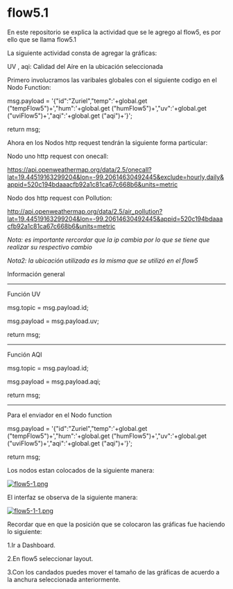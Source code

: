 # flow5.1
En este repositorio se explica la actividad que se le agrego al flow5, es por ello que se llama flow5.1


La siguiente actividad consta de agregar la gráficas:
 
 UV
 , aqi: Calidad del Aíre en la ubicación seleccionada


Primero involucramos las varibales globales con el siguiente codigo en el Nodo Function:


msg.payload = '{"id":"Zuriel","temp":'+global.get ("tempFlow5")+',"hum":'+global.get ("humFlow5")+',"uv":'+global.get ("uviFlow5")+',"aqi":'+global.get ("aqi")+'}';

return msg;

Ahora en los Nodos http request tendrán la siguiente forma particular:

Nodo uno http request con onecall:

https://api.openweathermap.org/data/2.5/onecall?lat=19.44519163299204&lon=-99.20614630492445&exclude=hourly,daily&appid=520c194bdaaacfb92a1c81ca67c668b6&units=metric


Nodo dos http request con Pollution:

http://api.openweathermap.org/data/2.5/air_pollution?lat=19.44519163299204&lon=-99.20614630492445&appid=520c194bdaaacfb92a1c81ca67c668b6&units=metric

*Nota: es importante rercordar que la ip cambia por lo que se tiene que realizar su respectivo cambio*

*Nota2: la ubicación utilizada es la misma que se utilizó en el flow5*



Información general

---------------------------------------------------------------------------
Función UV

msg.topic = msg.payload.id;

msg.payload = msg.payload.uv;

return msg;

---------------------------------------------------------------------------
Función AQI

msg.topic = msg.payload.id;

msg.payload = msg.payload.aqi;

return msg;


---------------------------------------------------------------------------
Para el enviador en el Nodo function


msg.payload = '{"id":"Zuriel","temp":'+global.get ("tempFlow5")+',"hum":'+global.get ("humFlow5")+',"uv":'+global.get ("uviFlow5")+',"aqi":'+global.get ("aqi")+'}';

return msg;


Los nodos estan colocados de la siguiente manera:


[![flow5-1.png](https://i.postimg.cc/wv7dZk21/flow5-1.png)](https://postimg.cc/qhVYCy9r)



El interfaz se observa de la siguiente manera:

[![flow5-1-1.png](https://i.postimg.cc/mr6rPk6F/flow5-1-1.png)](https://postimg.cc/Z9pmgbmT)



Recordar que en que la posición que se colocaron las gráficas fue haciendo lo siguiente:


1.Ir a Dashboard.

2.En flow5 seleccionar layout.

3.Con los candados puedes mover el tamaño de las gráficas de acuerdo a la anchura seleccionada anteriormente.